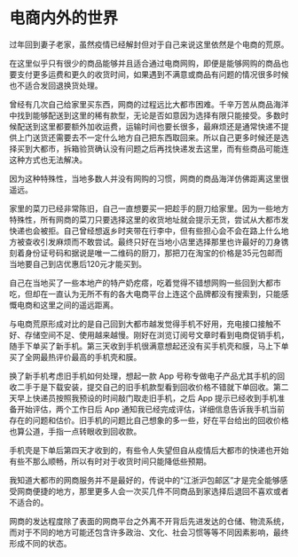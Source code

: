# 电商内外的世界


过年回到妻子老家，虽然疫情已经解封但对于自己来说这里依然是个电商的荒原。

在这里似乎只有很少的商品能够并且适合通过电商网购，即便是能够网购的商品也要支付更多运费和更久的收货时间，如果遇到不满意或商品有问题的情况很多时候也不适合发回退换货处理。

曾经有几次自己给家里买东西，网商的过程远比大都市困难。千辛万苦从商品海洋中找到能够配送到这里的稀有款型，无论是否如意因为选择有限只能接受。多数时候配送到这里都要额外加收运费，运输时间也要长很多，最麻烦还是通常快递不提供上门送货还需要去不一定什么地方自己把东西取回来。所以自己更多时候还是选择买到大都市，拆箱验货确认没有问题之后再找快递发去这里，而有些商品可能连这种方式也无法解决。

因为这种特殊性，当地多数人并没有网购的习惯，网商的商品海洋仿佛距离这里很遥远。

家里的菜刀已经非常陈旧，自己一直想要买一把趁手的厨刀给家里。因为一些地方特殊性，所有网商的菜刀只要选择这里的收货地址就会提示无货，尝试从大都市发快递也会被拒。自己曾经想返乡时夹带在行李中，但有些担心会不会在路上什么地方被查收引发麻烦而不敢尝试。最终只好在当地小店里选择那里也许最好的刀身镌刻着身份证号码和据说是唯一二维码的厨刀，那把刀在淘宝的价格是35元包邮而当地要自己到店优惠后120元才能买到。

自己在当地买了一些本地产的特产奶疙瘩，吃着觉得不错想网购一些回到大都市吃，但却在一直认为无所不有的各大电商平台上连这个品牌都没有搜索到，只能感慨电商和这里之间的遥远距离。

与电商荒原形成对比的是自己回到大都市越发觉得手机不好用，充电接口接触不好、存储空间不足、使用越来越慢。刚好在浏览订阅号文章时看到电商促销手机，随手下单买了新手机。第三天收到手机很满意想起还没有买手机壳和膜，马上下单买了全网最热评价最高的手机壳和膜。

换了新手机考虑旧手机如何处理，想起一款 App 号称专做电子产品尤其手机的回收二手于是下载安装，提交自己的旧手机款型看到回收价格不错就下单回收。第二天早上快递员按照我预设的时间敲门取走旧手机，之后 App 提示已经收到手机准备开始评估，两个工作日后 App 通知我已经完成评估，详细信息告诉我手机当前存在的问题和估价。旧手机的问题比自己想象的多一些，好在平台给出的回收价格也算公道，手指一点转眼收到回收款。

手机壳是下单后第四天才收到的，有些令人失望但自从疫情后大都市的快递也开始有些不那么顺畅，所以有时对于收货时间只能降低些预期。

我知道大都市的网商服务并不是最好的，传说中的“江浙沪包邮区”才是完全能够感受网商便捷的地方，那里更多人会一次买几件不同商品到家选择后退回不喜欢或者不适合的。

网商的发达程度除了表面的网商平台之外离不开背后先进发达的仓储、物流系统，而对于不同的地方可能还包含许多政治、文化、社会习惯等等不同因素影响，最终形成不同的状态。
